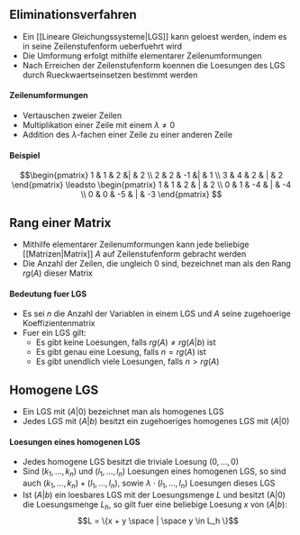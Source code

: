 ## Eliminationsverfahren
- Ein [[Lineare Gleichungssysteme|LGS]] kann geloest werden, indem es in seine Zeilenstufenform ueberfuehrt wird
- Die Umformung erfolgt mithilfe elementarer Zeilenumformungen
- Nach Erreichen der Zeilenstufenform koennen die Loesungen des LGS durch Rueckwaertseinsetzen bestimmt werden
#### Zeilenumformungen
- Vertauschen zweier Zeilen
- Multiplikation einer Zeile mit einem $\lambda \neq 0$ 
- Addition des $\lambda$-fachen einer Zeile zu einer anderen Zeile
#### Beispiel
$$\begin{pmatrix}
1 & 1 & 2 &| & 2 \\
2 & 2 & -1 &| & 1 \\
3 & 4 & 2 & | & 2
\end{pmatrix}
\leadsto 
\begin{pmatrix}
1 & 1 & 2 & | & 2 \\
0 & 1 & -4 & | & -4 \\
0 & 0 & -5 & | & -3
\end{pmatrix}
$$ 
## Rang einer Matrix
- Mithilfe elementarer Zeilenumformungen kann jede beliebige [[Matrizen|Matrix]] $A$ auf Zeilenstufenform gebracht werden
- Die Anzahl der Zeilen, die ungleich 0 sind, bezeichnet man als den Rang $rg(A)$ dieser Matrix
#### Bedeutung fuer LGS
- Es sei $n$ die Anzahl der Variablen in einem LGS und $A$ seine zugehoerige Koeffizientenmatrix
- Fuer ein LGS gilt:
	- Es gibt keine Loesungen, falls $rg(A) \neq rg(A|b)$ ist
	- Es gibt genau eine Loesung, falls $n = rg(A)$ ist
	- Es gibt unendlich viele Loesungen, falls $n > rg(A)$
## Homogene LGS
- Ein LGS mit $(A|0)$ bezeichnet man als homogenes LGS
- Jedes LGS mit $(A|b)$ besitzt ein zugehoeriges homogenes LGS mit $(A|0)$ 
#### Loesungen eines homogenen LGS
- Jedes homogene LGS besitzt die triviale Loesung $(0, ..., 0)$
- Sind $(k_1,  ..., k_n)$ und $(l_1, ..., l_n)$ Loesungen eines homogenen LGS, so sind auch $(k_1, ..., k_n) + (l_1, ..., l_n)$, sowie $\lambda \cdot (l_1, ..., l_n)$ Loesungen dieses LGS
- Ist $(A|b)$ ein loesbares LGS mit der Loesungsmenge $L$ und besitzt (A|0) die Loesungsmenge $L_h$, so gilt fuer eine beliebige Loesung $x$ von $(A|b)$:
$$L = \{x + y \space | \space y \in L_h \}$$